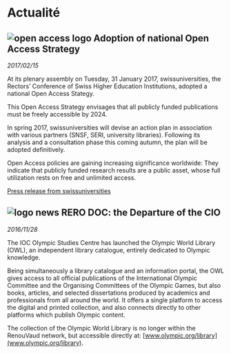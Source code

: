 # Actualité

## ![open access logo](/static/img/news/Open_Access_logo_36x36.png "Open Access") Adoption of national Open Access Strategy


_2017/02/15_

At its plenary assembly on Tuesday, 31 January 2017, swissuniversities, the Rectors’ Conference of Swiss Higher Education Institutions, adopted a national Open Access Stategy.

This Open Access Strategy envisages that all publicly funded publications must be freely accessible by 2024.

In spring 2017, swissuniversities will devise an action plan in association with various partners (SNSF, SERI, university libraries). Following its analysis and a consultation phase this coming autumn, the plan will be adopted definitively.

Open Access policies are gaining increasing significance worldwide: They indicate that publicly funded research results are a public asset, whose full utilization rests on free and unlimited access.

[Press release from swissuniversities](https://www.swissuniversities.ch/fileadmin/swissuniversities/Dokumente/Komm/MeMi/PR_SWU_national_strategy_Open_Access_20170201_EN.pdf)


## ![logo news](/static/img/news/rero_news_36x25.png "Open Access") RERO DOC: the Departure of the CIO

_2016/11/28_

The IOC Olympic Studies Centre has launched the Olympic World Library (OWL), an independent library catalogue, entirely dedicated to Olympic knowledge.

Being simultaneously a library catalogue and an information portal, the OWL gives access to all official publications of the International Olympic Committee and the Organising Committees of the Olympic Games, but also books, articles, and selected dissertations produced by academics and professionals from all around the world. It offers a single platform to access the digital and printed collection, and also connects directly to other platforms which publish Olympic content.

The collection of the Olympic World Library is no longer within the RenouVaud network, but accessible directly at: [www.olympic.org/library](www.olympic.org/library).